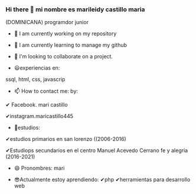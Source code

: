 ### Hi there 👋 mi nombre es marileidy castillo maria
<!--   
**marileidy2829/marileidy2829** is a ✨ _special_ ✨ repository because its `README.md` (this file) appears on your GitHub profile.
-->
(DOMINICANA) programdor junior

- 🔭 I am currently working on my repository

- 🌱 I am currently learning to manage my github

- 👯 I'm looking to collaborate on a project.

- 😃experiencias en:

ssql, html, css, javascrip

- 📫 How to contact me: by:

✔ Facebook. mari castillo

✔instagram.maricastillo445

- 📖estudios:

✔estudios primarios en san lorenzo ((2006-2016)

✔Estudiops secundarios en el centro Manuel Acevedo Cerrano fe y alegria (2016-2021)

- 😄 Pronombres: mari

- 😎Actualmente estoy aprendiendo:
✔php
✔herramientas para desarrollo web

